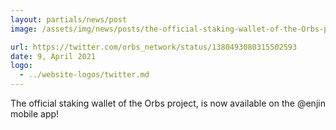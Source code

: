 ```yaml
---
layout: partials/news/post
image: /assets/img/news/posts/the-official-staking-wallet-of-the-Orbs-project-is-now-available-on-the-@enjin-mobile-app-twitter.jpeg

url: https://twitter.com/orbs_network/status/1380493080315502593
date: 9, April 2021
logo: 
  - ../website-logos/twitter.md
---
```


The official staking wallet of the Orbs project, is now available on the @enjin mobile app! 